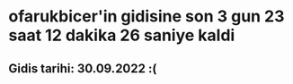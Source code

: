 # ofarukbicer'in gidisine son 3 gun 23 saat 12 dakika 26 saniye kaldi

## Gidis tarihi: 30.09.2022 :(